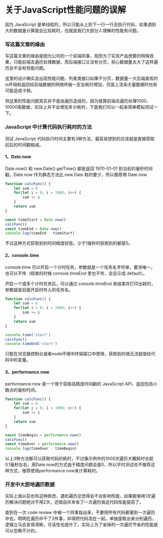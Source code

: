 # 关于JavaScript性能问题的误解

因为 JavaScript 是单线程的，所以只能从上到下一行一行去执行代码，如果遇到大的数据量计算就会比较耗时，也就是我们大部分人理解的性能有问题。

### 写这篇文章的缘由
写这篇文章的缘由是因为公司的一个前端同事，抱怨为了实现产品想要的特殊效果，只能前端去遍历处理数据，而后端接口又没有分页，担心数据量太大了这样遍历会不会有性能问题。

这里的设计确实会出现性能问题，列表类接口如果不分页，数据量一大后端查库的io开销和返回给前端数据的网络传输一定会耗时增加，页面上渲染大量数据时也有可能造成卡顿。

但这里的性能问题其实并不是由遍历造成的，因为就算前端去遍历处理1000、10000条数据，实际上并不会增加多少耗时，下面我们可以一起来简单模拟测试一下。

### JavaScript 中计算代码执行耗时的方法
测试 JavaScript 代码执行时间主要有3种方法，最容易想到的应该就是直接获取前后的时间戳相减。

#### 1、Date.now
Date.now() 和 new.Date().getTime() 都是返回 1970-01-01 到当前的毫秒时间戳，Date.now 作为静态方法比 new.Date 耗时要少，所以推荐用 Date.now

```JavaScript
function calcFunc() {
    let sum = 0
    for(let i = 0; i < 1000; i++) {
        sum += i
    }
    return sum
}

const timeStart = Date.now()
calcFunc()
const timeEnd = Date.now()
console.log(timeEnd - timeStart)
```

不过这种方式获取到的时间精度较低，少于1毫秒时获取到的都是0。

#### 2、console.time
console.time 可以开启一个计时任务，参数就是一个任务名字符串，要求唯一，也可以不传（结束的时候 console.timeEnd 里也不传，会显示成 default）。

开启一个或多个计时任务后，可以通过 console.timeEnd 来结束并打印出耗时，参数就是前面开启时传入的任务名。

```JavaScript
function calcFunc() {
    let sum = 0
    for(let i = 0; i < 1000; i++) {
        sum += i
    }
    return sum
}

console.time('start')
calcFunc()
console.timeEnd('start')
```
只能在浏览器控制台或者node环境中终端窗口中使用，获取到的值无法赋值给代码中的变量。

#### 3、performance.now
performance.now 是一个用于获取高精度时间戳的 JavaScript API，返回包括小数点的毫秒时间。

```JavaScript
function calcFunc() {
    let sum = 0
    for(let i = 0; i < 1000; i++) {
        sum += i
    }
    return sum
}

const timeBegin = performance.now()
calcFunc()
const timeOver = performance.now()
console.log(timeOver - timeBegin)
```

以上3种方法都可以获取代码的耗时，不过像示例中的1000次遍历大概耗时也就0.1毫秒左右，用Date.now的方式由于精度问题会是0，所以平时测试也不推荐这种方式，推荐使用performance.now来计算耗时。

### 开发中大胆地遍历数据
实际上我以前也有这种顾虑，遇到遍历总觉得会不会影响性能，如果能够用1次遍历解决问题绝对不用2次，还暗自庆幸省了一次遍历我这代码性能提高了。

直到在一次 code review 中被一个同事指出来，不要把所有代码都塞到一次遍历中去，明明在遍历中干了2件事，非得把代码混在一起。单独提取出来分别遍历，逻辑立马会变得清晰，可读性也提升了，实际上为了省掉的一次遍历节省的性能是可以忽略不计的。